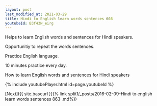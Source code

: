 ```yaml
---
layout: post
last_modified_at: 2021-03-29
title: Hindi to English learn words sentences 608 
youtubeId: B3f43N_eirg
---
```

 
 
Helps to learn English words and sentences for Hindi speakers.

Opportunitiy to repeat the words sentences. 

Practice English language. 
 
10 minutes practice every day. 
 
How to learn English words and sentences for Hindi speakers 
 
{% include youtubePlayer.html id=page.youtubeId %}
 
 
[Next]({{ site.baseurl }}{% link  split1/_posts/2016-02-09-Hindi to english learn words sentences 863 .md%})
 
